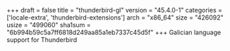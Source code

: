 +++
draft = false
title = "thunderbird-gl"
version = "45.4.0-1"
categories = ['locale-extra', 'thunderbird-extensions']
arch = "x86_64"
size = "426092"
usize = "499060"
sha1sum = "6b994b59c5a7ff6818d249aa85a1eb7337c45d5f"
+++
Galician language support for Thunderbird